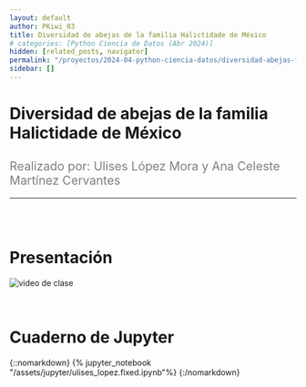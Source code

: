 ```yaml
---
layout: default
author: PKiwi_03
title: Diversidad de abejas de la familia Halictidade de México
# categories: [Python Ciencia de Datos (Abr 2024)]
hidden: [related_posts, navigator]
permalink: "/proyectos/2024-04-python-ciencia-datos/diversidad-abejas-familia-halictidade-mexico.html"
sidebar: []
---
```


# Diversidad de abejas de la familia Halictidade de México
<h2 style="color: gray; font-weight: normal;">
Realizado por:  Ulises López Mora y Ana Celeste Martínez Cervantes
</h2>

---

<br><br>

# Presentación

![video de clase](https://youtu.be/K5ug0qz2ND0?si=ERiSMj6J3fhtdWr7)

<br>

# Cuaderno de Jupyter

{::nomarkdown}
{% jupyter_notebook "/assets/jupyter/ulises_lopez.fixed.ipynb"%}
{:/nomarkdown}